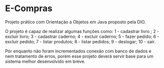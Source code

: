 # E-Compras

Projeto prático com Orientação a Objetos em Java proposto pela DIO.

O projeto é capaz de realizar algumas funções como: 1 - cadastrar livro ; 2 - excluir livro; 3 - cadastrar caderno; 4 - excluir caderno; 5 - fazer pedido; 6 - excluir pedido; 7 - listar produtos; 8 - listar pedidos; 9 - deslogar; 10 - sair.

Por enquanto não foram incrementados conexão com banco de dados e nem tratamento de erros, porém esse projeto deverá servir base para um sistema melhor desenvolvido em breve.

